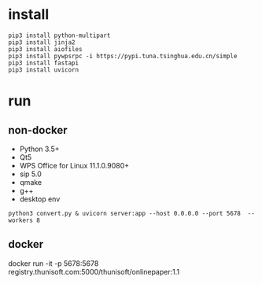 # install

```
pip3 install python-multipart 
pip3 install jinja2 
pip3 install aiofiles
pip3 install pywpsrpc -i https://pypi.tuna.tsinghua.edu.cn/simple
pip3 install fastapi
pip3 install uvicorn
```
# run 
## non-docker
- Python 3.5+
- Qt5 
- WPS Office for Linux 11.1.0.9080+
- sip 5.0
- qmake
- g++
- desktop env
```
python3 convert.py & uvicorn server:app --host 0.0.0.0 --port 5678  --workers 8
```
## docker
docker run -it  -p 5678:5678  registry.thunisoft.com:5000/thunisoft/onlinepaper:1.1

